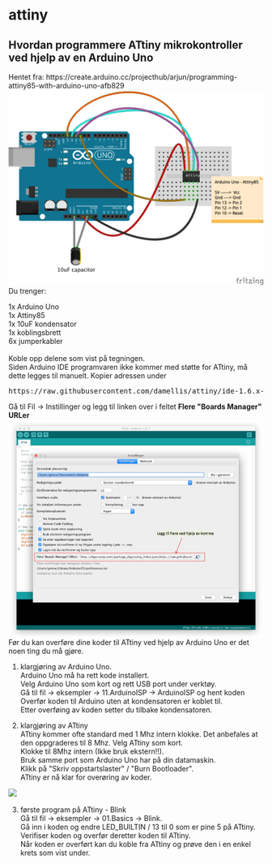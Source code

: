 # attiny

<h2>Hvordan programmere ATtiny mikrokontroller ved hjelp av en Arduino Uno</h2>
Hentet fra: https://create.arduino.cc/projecthub/arjun/programming-attiny85-with-arduino-uno-afb829
<br>


<img src="https://github.com/udirbetalab/attiny/blob/master/files/arduino-attiny_bb.png">
<br>
Du trenger:

1x Arduino Uno<br>
1x Attiny85<br>
1x 10uF kondensator<br>
1x koblingsbrett<br>
6x jumperkabler<br>
<br>
Koble opp delene som vist på tegningen. 
<br>
Siden Arduino IDE programvaren ikke kommer med støtte for ATtiny, må dette legges til manuelt.
<vr>
Kopier adressen under
<pre>
https://raw.githubusercontent.com/damellis/attiny/ide-1.6.x-boards-manager/package_damellis_attiny_index.json
</pre>
Gå til Fil -> Instillinger og legg til linken over i feltet <b>Flere "Boards Manager" URLer</b><br>
<img src="https://github.com/udirbetalab/attiny/blob/master/files/nye_kort_Arduino.png">
<br>
Før du kan overføre dine koder til ATtiny ved hjelp av Arduino Uno er det noen ting du må gjøre.
<br>
1. klargjøring av Arduino Uno.<br>
  Arduino Uno må ha rett kode installert.<br>
  Velg Arduino Uno som kort og rett USB port under verktøy.<br>
  Gå til fil -> eksempler -> 11.ArduinoISP -> ArduinoISP og hent koden<br>
  Overfør koden til Arduino uten at kondensatoren er koblet til.<br>
  Etter overføing av koden setter du tilbake kondensatoren.<br>
  
2. klargjøring av ATtiny<br>
  ATtiny kommer ofte standard med 1 Mhz intern klokke. Det anbefales at den oppgraderes til 8 Mhz.
  Velg ATtiny som kort.<br>
  Klokke til 8Mhz intern (Ikke bruk ekstern!!).<br>
  Bruk samme port som Arduino Uno har på din datamaskin.<br>
  Klikk på "Skriv oppstartslaster" / "Burn Bootloader".<br>
  ATtiny er nå klar for overøring av koder.<br>

<img src="https://cdn.sparkfun.com/r/600-600/assets/f/8/f/d/9/52713d5b757b7fc0658b4567.png">
  
 3. første program på ATtiny - Blink<br>
  Gå til fil -> eksempler -> 01.Basics -> Blink.<br>
  Gå inn i koden og endre LED_BUILTIN / 13 til 0 som er pine 5 på ATtiny.<br>
  Verifiser koden og overfør deretter koden til ATtiny.<br>
  Når koden er overført kan du koble fra ATtiny og prøve den i en enkel krets som vist under.<br>
  
  
  

